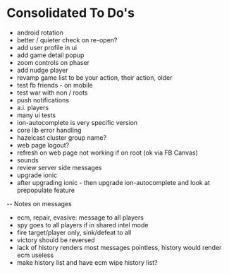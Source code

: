 Consolidated To Do's
====================

-  android rotation
- better / quieter check on re-open?
- add user profile in ui
- add game detail popup
- zoom controls on phaser
- add nudge player
- revamp game list to be your action, their action, older
- test fb friends - on mobile
- test war with non / roots
- push notifications
- a.i. players
- many ui tests
- ion-autocomplete is very specific version
- core lib error handling
- hazelcast cluster group name?
- web page logout?
- refresh on web page not working if on root (ok via FB Canvas)
- sounds
- review server side messages
- upgrade ionic
- after upgrading ionic - then upgrade ion-autocomplete and look at prepopulate feature

--  Notes on messages 
 - ecm, repair, evasive: message to all players
 - spy goes to all players if in shared intel mode
 - fire target/player only, sink/defeat to all
 - victory should be reversed
 - lack of history renders most messages pointless, history would render ecm useless
 - make history list and have ecm wipe history list?